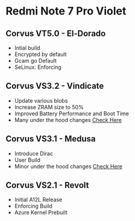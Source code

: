 # Redmi Note 7 Pro Violet

## Corvus VT5.0 - El-Dorado
- Intial build 
- Encrypted by default
- Gcam go Default
- SeLinux: Enforcing

## Corvus VS3.2 - Vindicate
- Update various blobs
- Increase ZRAM size to 50%
- Improved Battery Performance and Boot Time
- Many under the hood changes [Check Here](https://github.com/CorvusRom-Devices/device_xiaomi_violet/commits/12L)

## Corvus VS3.1 - Medusa
- Introduce Dirac
- User Build
- Minor under the hood changes [Check Here](https://github.com/CorvusRom-Devices/device_xiaomi_violet/commits/12-test)
## Corvus VS2.1 - Revolt
- Initial A12L Release
- Enforcing Build
- Azure Kernel Prebuilt
